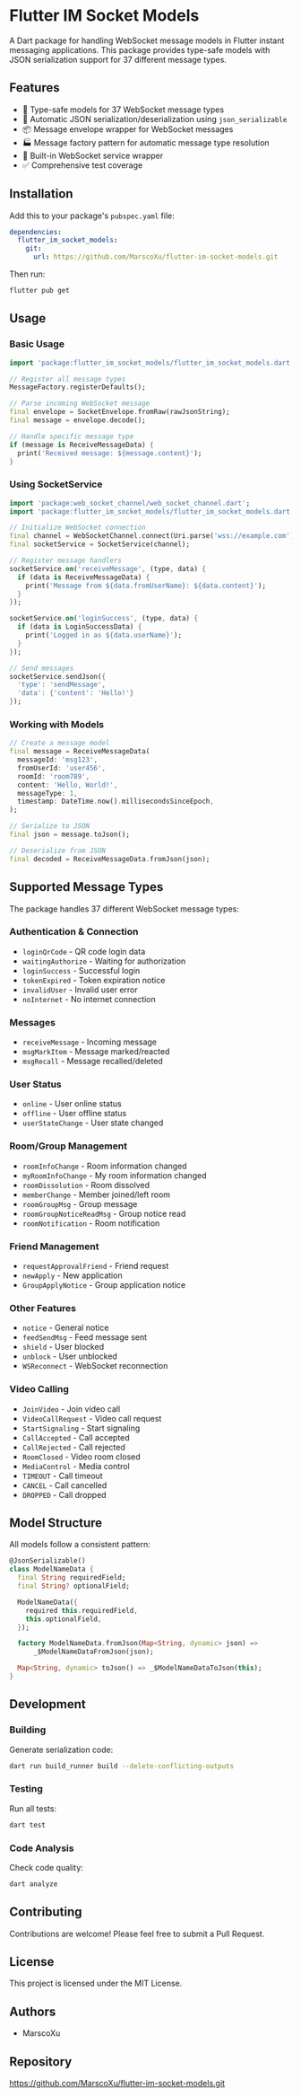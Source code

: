 # Flutter IM Socket Models

A Dart package for handling WebSocket message models in Flutter instant messaging applications. This package provides type-safe models with JSON serialization support for 37 different message types.

## Features

- 🎯 Type-safe models for 37 WebSocket message types
- 🔄 Automatic JSON serialization/deserialization using `json_serializable`
- 📦 Message envelope wrapper for WebSocket messages
- 🏭 Message factory pattern for automatic message type resolution
- 🔌 Built-in WebSocket service wrapper
- ✅ Comprehensive test coverage

## Installation

Add this to your package's `pubspec.yaml` file:

```yaml
dependencies:
  flutter_im_socket_models:
    git:
      url: https://github.com/MarscoXu/flutter-im-socket-models.git
```

Then run:

```bash
flutter pub get
```

## Usage

### Basic Usage

```dart
import 'package:flutter_im_socket_models/flutter_im_socket_models.dart';

// Register all message types
MessageFactory.registerDefaults();

// Parse incoming WebSocket message
final envelope = SocketEnvelope.fromRaw(rawJsonString);
final message = envelope.decode();

// Handle specific message type
if (message is ReceiveMessageData) {
  print('Received message: ${message.content}');
}
```

### Using SocketService

```dart
import 'package:web_socket_channel/web_socket_channel.dart';
import 'package:flutter_im_socket_models/flutter_im_socket_models.dart';

// Initialize WebSocket connection
final channel = WebSocketChannel.connect(Uri.parse('wss://example.com'));
final socketService = SocketService(channel);

// Register message handlers
socketService.on('receiveMessage', (type, data) {
  if (data is ReceiveMessageData) {
    print('Message from ${data.fromUserName}: ${data.content}');
  }
});

socketService.on('loginSuccess', (type, data) {
  if (data is LoginSuccessData) {
    print('Logged in as ${data.userName}');
  }
});

// Send messages
socketService.sendJson({
  'type': 'sendMessage',
  'data': {'content': 'Hello!'}
});
```

### Working with Models

```dart
// Create a message model
final message = ReceiveMessageData(
  messageId: 'msg123',
  fromUserId: 'user456',
  roomId: 'room789',
  content: 'Hello, World!',
  messageType: 1,
  timestamp: DateTime.now().millisecondsSinceEpoch,
);

// Serialize to JSON
final json = message.toJson();

// Deserialize from JSON
final decoded = ReceiveMessageData.fromJson(json);
```

## Supported Message Types

The package handles 37 different WebSocket message types:

### Authentication & Connection
- `loginQrCode` - QR code login data
- `waitingAuthorize` - Waiting for authorization
- `loginSuccess` - Successful login
- `tokenExpired` - Token expiration notice
- `invalidUser` - Invalid user error
- `noInternet` - No internet connection

### Messages
- `receiveMessage` - Incoming message
- `msgMarkItem` - Message marked/reacted
- `msgRecall` - Message recalled/deleted

### User Status
- `online` - User online status
- `offline` - User offline status
- `userStateChange` - User state changed

### Room/Group Management
- `roomInfoChange` - Room information changed
- `myRoomInfoChange` - My room information changed
- `roomDissolution` - Room dissolved
- `memberChange` - Member joined/left room
- `roomGroupMsg` - Group message
- `roomGroupNoticeReadMsg` - Group notice read
- `roomNotification` - Room notification

### Friend Management
- `requestApprovalFriend` - Friend request
- `newApply` - New application
- `GroupApplyNotice` - Group application notice

### Other Features
- `notice` - General notice
- `feedSendMsg` - Feed message sent
- `shield` - User blocked
- `unblock` - User unblocked
- `WSReconnect` - WebSocket reconnection

### Video Calling
- `JoinVideo` - Join video call
- `VideoCallRequest` - Video call request
- `StartSignaling` - Start signaling
- `CallAccepted` - Call accepted
- `CallRejected` - Call rejected
- `RoomClosed` - Video room closed
- `MediaControl` - Media control
- `TIMEOUT` - Call timeout
- `CANCEL` - Call cancelled
- `DROPPED` - Call dropped

## Model Structure

All models follow a consistent pattern:

```dart
@JsonSerializable()
class ModelNameData {
  final String requiredField;
  final String? optionalField;

  ModelNameData({
    required this.requiredField,
    this.optionalField,
  });

  factory ModelNameData.fromJson(Map<String, dynamic> json) =>
      _$ModelNameDataFromJson(json);

  Map<String, dynamic> toJson() => _$ModelNameDataToJson(this);
}
```

## Development

### Building

Generate serialization code:

```bash
dart run build_runner build --delete-conflicting-outputs
```

### Testing

Run all tests:

```bash
dart test
```

### Code Analysis

Check code quality:

```bash
dart analyze
```

## Contributing

Contributions are welcome! Please feel free to submit a Pull Request.

## License

This project is licensed under the MIT License.

## Authors

- MarscoXu

## Repository

https://github.com/MarscoXu/flutter-im-socket-models.git
